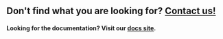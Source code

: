 ## Don't find what you are looking for? [Contact us!](https://www.trainyourears.com/contact)

#### Looking for the documentation? Visit our [docs site](https://docs.trainyourears.com).

